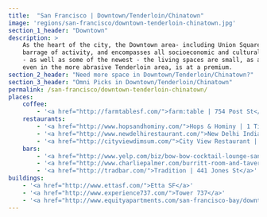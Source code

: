 ```yaml
---
title:  "San Francisco | Downtown/Tenderloin/Chinatown"
image: 'regions/san-francisco/downtown-tenderloin-chinatown.jpg'
section_1_header: "Downtown"
description: >
    As the heart of the city, the Downtown area- including Union Square, the Tenderloin and Chinatown -  is a never-ending 
    barrage of activity, and encompasses all socioeconomic and cultural groups. Home to some of the city’s oldest buildings
    - as well as some of the newest - the living spaces are small, as are many of the older businesses. Square footage,
    even in the more abrasive Tenderloin area, is at a premium.
section_2_header: "Need more space in Downtown/Tenderloin/Chinatown?"
section_3_header: "Omni Picks in Downtown/Tenderloin/Chinatown"
permalink: /san-francisco/downtown-tenderloin-chinatown/
places:
    coffee:
        - '<a href="http://farmtablesf.com/">farm:table | 754 Post St</a>'
    restaurants:
        - '<a href="http://www.hopsandhominy.com/">Hops & Hominy | 1 Tillman Pl</a>'
        - '<a href="http://www.newdelhirestaurant.com/">New Delhi Indian Restaurant | 160 Ellis St</a>'
        - '<a href="http://cityviewdimsum.com/">City View Restaurant | 662 Commercial St</a>'
    bars:
        - '<a href="http://www.yelp.com/biz/bow-bow-cocktail-lounge-san-francisco">The Bow Bow | 1155 Grant Ave</a>'
        - '<a href="http://www.charliepalmer.com/burritt-room-and-tavern/">Burritt Room & Tavern | 417 Stockton St</a>'
        - '<a href="http://tradbar.com/">Tradition | 441 Jones St</a>'
buildings:
    - '<a href="http://www.ettasf.com/">Etta SF</a>'
    - '<a href="http://www.experience737.com/">Tower 737</a>'
    - '<a href="http://www.equityapartments.com/san-francisco-bay/downtown-san-francisco/geary-courtyard-apartments">Geary Courtyard Apartments</a>'
---
```

